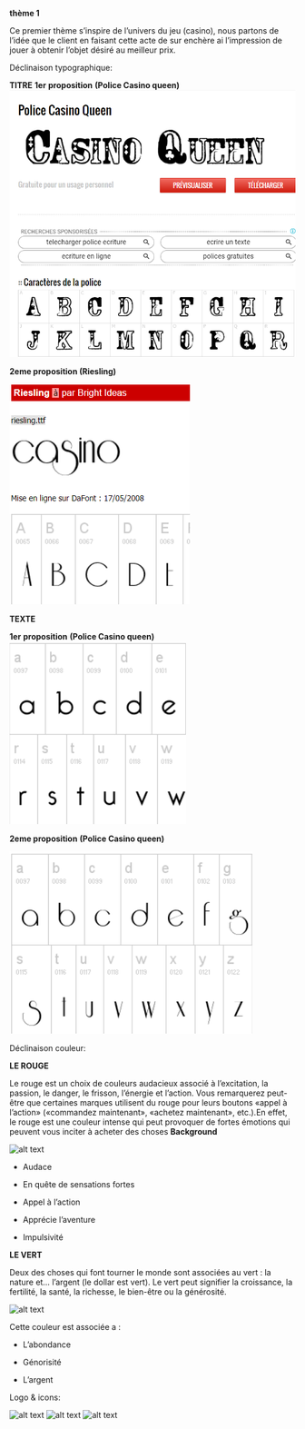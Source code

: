 
**thème 1**

Ce premier thème s’inspire de l’univers du jeu (casino), nous partons de l’idée que le client en faisant cette acte de sur enchère ai l’impression de jouer à obtenir l’objet désiré au meilleur prix.

Déclinaison typographique:

**TITRE**
**1er** **proposition** **(Police Casino queen)** 
![alt text](Theme1/TYPO/prop1/policetitre.png)


**2eme proposition (Riesling)**

![alt text](Theme1/TYPO/prop2/titre2.png)

  **TEXTE**
 
 **1er** **proposition** **(Police Casino queen)** 
![alt text](Theme1/TYPO/prop1/minus2.png)


**2eme proposition** **(Police Casino queen)** 

![alt text](Theme1/TYPO/prop2/rieslingmin.png)
   

Déclinaison couleur:

   ****LE ROUGE****

  

Le rouge est un choix de couleurs audacieux associé à l’excitation, la passion, le danger, le frisson, l’énergie et l’action. Vous remarquerez peut-être que certaines marques utilisent du rouge pour leurs boutons «appel à l’action» («commandez maintenant», «achetez maintenant», etc.).En effet, le rouge est une couleur intense qui peut provoquer de fortes émotions qui peuvent vous inciter à acheter des choses
**Background**


  ![alt text](Theme1/Couleur/background.png)
   
  
-   Audace
    
-   En quête de sensations fortes
    
-   Appel à l’action
    
-   Apprécie l’aventure
    
-   Impulsivité

 ****LE VERT****

Deux des choses qui font tourner le monde sont associées au vert : la nature et… l’argent (le dollar est vert). Le vert peut signifier la croissance, la fertilité, la santé, la richesse, le bien-être ou la générosité.

![alt text](Theme1/Couleur/background2.png)

Cette couleur est associée a :

-   L’abondance
    
-   Génorisité
    
-   L’argent

Logo & icons: 

![alt text](Theme1/Logo/affaireconclu.png)
![alt text](Theme1/Logo/enchere.png)
![alt text](Theme1/Logo/securise.png)


  
